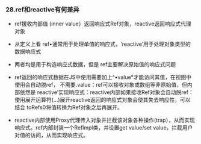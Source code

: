 ### 28.ref和reactive有何差异

+ ref援收内部值 (inner value）返回响应式Ref对象，reactive返回响应式代理对象
+ ﻿﻿从定义上看 ref•通常用于处理单值的响应式，‘reactive’用于处理对象类型的数据响应式

+ ﻿﻿两者均是用于构造响应式数据，但是 ref主要解决原始值的响应式问题

+ ref返回的响应式数据在JS中使用需要加上^•value°才能访问其值，在视图中使用会自动脱ref， 不需要.value：ref可以接收对象或数组等非原始值，但内部依然是 reactive’实现响应式：reactive内部如果接收Ref对象会自动脱ref：使用展开运算符(…)展开reactive返回的响应式对象会使其失去响应性，可以结合 toRefs0将值转换为Ref对象之后再展开。
+ reactive内部使用Proxy代理传入对象并拦截该对象各种操作(trap），从而实现响应式。ref内部封装一个Reflmpl类，并设置get value/set value，拦截用户对值的访问，从而实现响应式。
